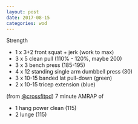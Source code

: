 ```yaml
---
layout: post
date: 2017-08-15
categories: wod
---
```


<!--
**Chris - <span></span>**
-->

Strength
- 1 x 3+2 front squat + jerk (work to max)
- 3 x 5 clean pull (110% - 120%, maybe 200)
- 3 x 3 bench press (185-195)
- 4 x 12 standing single arm dumbbell press (30)
- 3 x 10-15 banded lat pull-down (green)
- 2 x 10-15 tricep extension (blue)

(from [@crossfitpd](http://crossfitpd.com)) 7 minute AMRAP of
- 1 hang power clean (115)
- 2 lunge (115)
